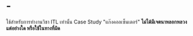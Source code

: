 # -
ใช้สำหรับการทำงานวิชา ITL เท่านั้น Case Study "แก๊งคอลเซ็นเตอร์" **ไม่ได้มีเจตนาหลอกหลวงแต่อย่างใด หรือใช้ในทางที่ผิด**
